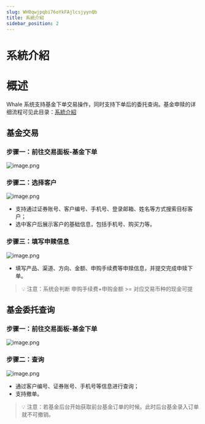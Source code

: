 ```yaml
---
slug: WH0qwjpqbi76oYkFAjlcsjyynQb
title: 系統介紹
sidebar_position: 2
---
```



# 系統介紹


# 概述


Whale 系统支持基金下单交易操作，同时支持下单后的委托查询。基金申赎的详细流程可见此目录：[系統介紹](/2455bab0c2cc81d8add3ce1ec1c3ef5f)


## 基金交易


### 步骤一：前往交易面板-基金下单


![image.png](/assets/5bc3ed7d08cc7de8cc507bb662d12075.png)


### 步骤二：选择客户


![image.png](/assets/4049bcda29709b6f8cf46c5c031efb78.png)

- 支持通过证券账号、客户编号、手机号、登录邮箱、姓名等方式搜索目标客户；
- 选中客户后展示客户的基础信息，包括手机号、购买力等。

### 步骤三：填写申赎信息


![image.png](/assets/65404cb14e9ab5224e858c2f7399a2ba.png)

- 填写产品、渠道、方向、金额、申购手续费等申赎信息，并提交完成申赎下单。

> 💡 注意：系统会判断 申购手续费+申购金额 >= 对应交易币种的现金可提


## 基金委托查询


### 步骤一：前往交易面板-基金下单


![image.png](/assets/92383dc9fc1e6728f4adb842cbc11a2c.png)


### 步骤二：查询


![image.png](/assets/70b44e163a87e1a857c30430932f0f23.png)

- 通过客户编号、证券账号、手机号等信息进行查询；
- 支持撤单。

> 💡 注意：若基金后台开始获取前台基金订单的时候。此时后台基金录入订单就不可撤销。

